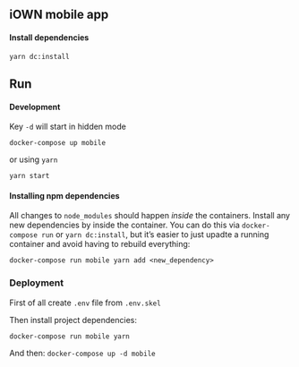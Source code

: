 ## iOWN mobile app

#### Install dependencies

```
yarn dc:install
```

## Run

#### Development

Key `-d` will start in hidden mode
```
docker-compose up mobile
```

or using `yarn`

```
yarn start
```

#### Installing npm dependencies

All changes to `node_modules` should happen *inside* the containers. Install any new dependencies by inside the container. You can do this via `docker-compose run` or `yarn dc:install`, but it’s easier to just upadte a running container and avoid having to rebuild everything:

```
docker-compose run mobile yarn add <new_dependency>
```
### Deployment

First of all create `.env` file from `.env.skel`

Then install project dependencies:
```
docker-compose run mobile yarn
```
And then:
```docker-compose up -d mobile```


